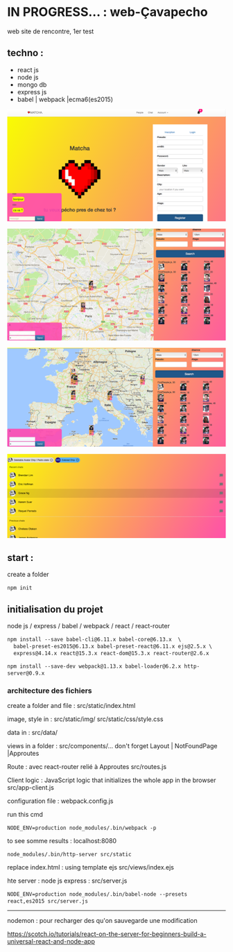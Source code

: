 # IN PROGRESS... : web-Çavapecho
web site de rencontre, 1er test

## techno :
- react js
- node js
- mongo db
- express js
- babel | webpack |ecma6(es2015)


![alt text](https://github.com/rim31/web-cavapecho/blob/master/static/images/Capture%20d’écran%202017-08-11%20à%2001.33.15.png)

![alt text](https://github.com/rim31/web-cavapecho/blob/master/static/images/Capture%20d’écran%202017-08-11%20à%2001.40.36.png)

![alt text](https://github.com/rim31/web-cavapecho/blob/master/static/images/Capture%20d’écran%202017-08-11%20à%2001.41.14.png)

![alt text](https://github.com/rim31/web-cavapecho/blob/master/static/images/Capture%20d’écran%202017-08-11%20à%2001.39.57.png)


## start :
create a folder
```
npm init
```

## initialisation du projet

node js / express / babel / webpack / react / react-router
```
npm install --save babel-cli@6.11.x babel-core@6.13.x  \
  babel-preset-es2015@6.13.x babel-preset-react@6.11.x ejs@2.5.x \
  express@4.14.x react@15.3.x react-dom@15.3.x react-router@2.6.x
```

```
npm install --save-dev webpack@1.13.x babel-loader@6.2.x http-server@0.9.x
```


### architecture des fichiers

create a folder and file :
src/static/index.html

image, style in :
src/static/img/
src/static/css/style.css

data in :
src/data/

views in a folder :
src/components/...
don't forget 
Layout | NotFoundPage |Approutes

Route : avec react-router relié à Approutes
src/routes.js

Client logic : JavaScript logic that initializes the whole app in the browser
src/app-client.js


configuration file :
webpack.config.js

run this cmd
```
NODE_ENV=production node_modules/.bin/webpack -p
```

to see somme results : localhost:8080
```
node_modules/.bin/http-server src/static

```

replace index.html : using template ejs
src/views/index.ejs

hte  server : node js express :
src/server.js
```
NODE_ENV=production node_modules/.bin/babel-node --presets react,es2015 src/server.js

```

____________________________________________________________________________________________________________________________

nodemon : pour recharger des qu'on sauvegarde une modification

https://scotch.io/tutorials/react-on-the-server-for-beginners-build-a-universal-react-and-node-app
